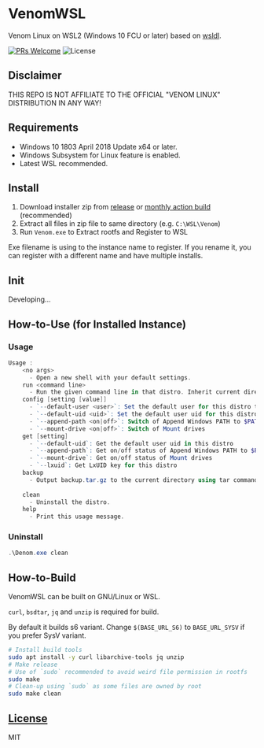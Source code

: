 # VenomWSL

Venom Linux on WSL2 (Windows 10 FCU or later) based on [wsldl](https://github.com/yuk7/wsldl).

[![PRs Welcome](https://img.shields.io/badge/PRs-welcome-brightgreen.svg?style=flat-square)](http://makeapullrequest.com)
![License](https://img.shields.io/github/license/Vinfall/VenomWSL.svg?style=flat-square)

## Disclaimer

THIS REPO IS NOT AFFILIATE TO THE OFFICIAL "VENOM LINUX" DISTRIBUTION IN ANY WAY!

## Requirements

* Windows 10 1803 April 2018 Update x64 or later.
* Windows Subsystem for Linux feature is enabled.
* Latest WSL recommended.

## Install

1. Download installer zip from [release](https://github.com/Vinfall/VenomWSL/releases/latest) or [monthly action build](https://github.com/Vinfall/VenomWSL/releases/tag/action-build) (recommended)
2. Extract all files in zip file to same directory (e.g. `C:\WSL\Venom`)
3. Run `Venom.exe` to Extract rootfs and Register to WSL

Exe filename is using to the instance name to register.
If you rename it, you can register with a different name and have multiple installs.

## Init

Developing...

## How-to-Use (for Installed Instance)

### Usage

```powershell
Usage :
    <no args>
      - Open a new shell with your default settings.
    run <command line>
      - Run the given command line in that distro. Inherit current directory.
    config [setting [value]]
      - `--default-user <user>`: Set the default user for this distro to <user>
      - `--default-uid <uid>`: Set the default user uid for this distro to <uid>
      - `--append-path <on|off>`: Switch of Append Windows PATH to $PATH
      - `--mount-drive <on|off>`: Switch of Mount drives
    get [setting]
      - `--default-uid`: Get the default user uid in this distro
      - `--append-path`: Get on/off status of Append Windows PATH to $PATH
      - `--mount-drive`: Get on/off status of Mount drives
      - `--lxuid`: Get LxUID key for this distro
    backup
      - Output backup.tar.gz to the current directory using tar command.
      
    clean
      - Uninstall the distro.
    help
      - Print this usage message.
```

### Uninstall

```powershell
.\Denom.exe clean
```

## How-to-Build

VenomWSL can be built on GNU/Linux or WSL.

`curl`, `bsdtar`, `jq` and `unzip` is required for build.

By default it builds s6 variant.
Change `$(BASE_URL_S6)` to `BASE_URL_SYSV` if you prefer SysV variant.

```bash
# Install build tools
sudo apt install -y curl libarchive-tools jq unzip
# Make release
# Use of `sudo` recommended to avoid weird file permission in rootfs
sudo make
# Clean-up using `sudo` as some files are owned by root
sudo make clean
```

## [License](LICENSE)

MIT
